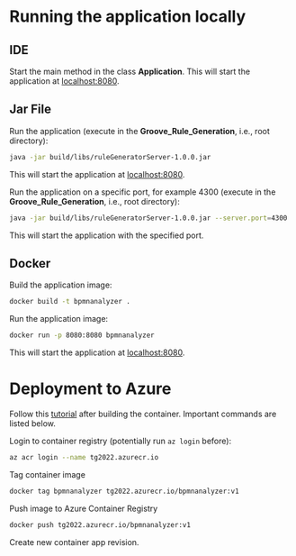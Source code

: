 # Running the application locally
## IDE
Start the main method in the class **Application**.
This will start the application at [localhost:8080](http://localhost:8080/).

## Jar File
Run the application (execute in the **Groove_Rule_Generation**, i.e., root directory):
```bash
java -jar build/libs/ruleGeneratorServer-1.0.0.jar
```
This will start the application at [localhost:8080](http://localhost:8080/).

Run the application on a specific port, for example 4300 (execute in the **Groove_Rule_Generation**, i.e., root directory):
```bash
java -jar build/libs/ruleGeneratorServer-1.0.0.jar --server.port=4300
```
This will start the application with the specified port.

## Docker
Build the application image:
```bash
docker build -t bpmnanalyzer .
```

Run the application image:
```bash
docker run -p 8080:8080 bpmnanalyzer
```
This will start the application at [localhost:8080](http://localhost:8080/).

# Deployment to Azure
Follow this [tutorial](https://learn.microsoft.com/en-us/azure/container-instances/container-instances-tutorial-prepare-acr#log-in-to-container-registry) after building the container.
Important commands are listed below.

Login to container registry (potentially run `az login` before):
```bash
az acr login --name tg2022.azurecr.io
```

Tag container image
```bash
docker tag bpmnanalyzer tg2022.azurecr.io/bpmnanalyzer:v1
```

Push image to Azure Container Registry
```bash
docker push tg2022.azurecr.io/bpmnanalyzer:v1
```

Create new container app revision.